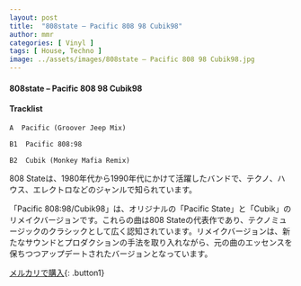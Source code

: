 ```yaml
---
layout: post
title:  "808state – Pacific 808 98 Cubik98"
author: mmr
categories: [ Vinyl ]
tags: [ House, Techno ]
image: ../assets/images/808state – Pacific 808 98 Cubik98.jpg
---
```


#### 808state – Pacific 808 98 Cubik98

#### Tracklist
```md
A  Pacific (Groover Jeep Mix)

B1  Pacific 808:98

B2  Cubik (Monkey Mafia Remix)
```

808 Stateは、1980年代から1990年代にかけて活躍したバンドで、テクノ、ハウス、エレクトロなどのジャンルで知られています。

「Pacific 808:98/Cubik98」は、オリジナルの「Pacific State」と「Cubik」のリメイクバージョンです。これらの曲は808 Stateの代表作であり、テクノミュージックのクラシックとして広く認知されています。リメイクバージョンは、新たなサウンドとプロダクションの手法を取り入れながら、元の曲のエッセンスを保ちつつアップデートされたバージョンとなっています。


[メルカリで購入](https://jp.mercari.com/item/m61102312286){: .button1}

